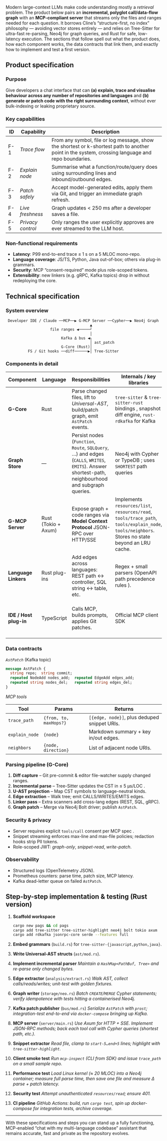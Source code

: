 Modern large-context LLMs make code understanding mostly a *retrieval* problem.
The product below pairs an **incremental, polyglot call/data-flow graph** with an **MCP-compliant server** that streams only the files and ranges needed for each question.
It borrows Cline’s “structure-first, no index” philosophy — avoiding vector stores entirely — and relies on Tree-Sitter for ultra-fast re-parsing, Neo4j for graph queries, and Rust for safe, low-latency execution. The sections that follow spell out what the product does, how each component works, the data contracts that link them, and exactly how to implement and test a first version.

## Product specification

### Purpose

Give developers a chat interface that can **(a) explain, trace and visualise behaviour across any number of repositories and languages** and **(b) generate or patch code with the right surrounding context**, without ever bulk-indexing or leaking proprietary source.

### Key capabilities

| ID  | Capability        | Description                                                                                                                                       |
| --- | ----------------- | ------------------------------------------------------------------------------------------------------------------------------------------------- |
| F-1 | *Trace flow*      | From any symbol, file or log message, show the shortest or k-shortest path to another point in the system, crossing language and repo boundaries. |
| F-2 | *Explain node*    | Summarise what a function/route/query does using surrounding lines and inbound/outbound edges.                                                    |
| F-3 | *Patch safely*    | Accept model-generated edits, apply them via Git, and trigger an immediate graph refresh.                                                         |
| F-4 | *Live freshness*  | Graph updates < 250 ms after a developer saves a file.                                                                                            |
| F-5 | *Privacy control* | Only ranges the user explicitly approves are ever streamed to the LLM host.                                                                       |

### Non-functional requirements

* **Latency**: P99 end-to-end trace ≤ 1 s on a 5 MLOC mono-repo.
* **Language coverage**: JS/TS, Python, Java out-of-box; others via plug-in grammars.
* **Security**: MCP “consent-required” mode plus role-scoped tokens.
* **Extensibility**: new linkers (e.g. gRPC, Kafka topics) drop in without redeploying the core.

## Technical specification

### System overview

```
 Developer IDE / Claude ──MCP──▶ G-MCP Server ──Cypher──▶ Neo4j Graph
                                      ▲
                    file ranges ◀─────┘
                                      │
                         Kafka Δ bus ◀┐
                                      │ ast_patch
                         G-Core (Rust)│
          FS / Git hooks ──diff──────▶│ Tree-Sitter
```

### Components in detail

| Component              | Language            | Responsibilities                                                                                                                                     | Internals / key libraries                                                                                                                        | Notes                                                |
| ---------------------- | ------------------- | ---------------------------------------------------------------------------------------------------------------------------------------------------- | ------------------------------------------------------------------------------------------------------------------------------------------------ | ---------------------------------------------------- |
| **G-Core**             | Rust                | Parse changed files, lift to *Universal-AST*, build/patch graph, emit `AstPatch` events.                                                             | `tree-sitter` & `tree-sitter-rust` bindings , snapshot diff engine, `rust-rdkafka` for Kafka                                                     | Runs as a single writer to avoid consistency issues. |
| **Graph Store**        | —                   | Persist nodes (`Function`, `Route`, `SQLQuery`, …) and edges (`CALLS`, `WRITES`, `EMITS`). Answer shortest-path, neighbourhood and subgraph queries. | Neo4j with Cypher  or TypeDB ; uses `SHORTEST` path queries                                                                                      | Sharded by repo when > 10 M nodes.                   |
| **G-MCP Server**       | Rust (Tokio + Axum) | Expose graph + code ranges via **Model Context Protocol** JSON-RPC over HTTP/SSE                                                                     | Implements `resources/list`, `resources/read`, `tools/trace_path`, `tools/explain_node`, `tools/neighbors`. Stores no state beyond an LRU cache. |                                                      |
| **Language Linkers**   | Rust plug-ins       | Add edges across languages: REST path ↔ controller, SQL string ↔ table, etc.                                                                         | Regex + small parsers (OpenAPI path precedence rules ).                                                                                          | Runs inside G-Core after AST build.                  |
| **IDE / Host plug-in** | TypeScript          | Calls MCP, builds prompts, applies Git patches.                                                                                                      | Official MCP client SDK                                                                                                                          | Cursor / Claude Desktop already speak MCP .          |

### Data contracts

*`AstPatch`* (Kafka topic)

```protobuf
message AstPatch {
  string repo;  string commit;
  repeated NodeAdd nodes_add;  repeated EdgeAdd edges_add;
  repeated string nodes_del;   repeated string edges_del;
}
```

*MCP tools*

| Tool           | Params                 | Returns                                      |
| -------------- | ---------------------- | -------------------------------------------- |
| `trace_path`   | `{from, to, maxHops?}` | `[{edge, node}]`, plus deduped snippet URIs. |
| `explain_node` | `{node}`               | Markdown summary + key in/out edges.         |
| `neighbors`    | `{node, direction}`    | List of adjacent node URIs.                  |

### Parsing pipeline (G-Core)

1. **Diff capture** – Git pre-commit & editor file-watcher supply changed ranges.
2. **Incremental parse** – Tree-Sitter updates the CST in ≤ 5 µs/LOC .
3. **U-AST projection** – Map CST symbols to language-neutral kinds.
4. **Edge extraction** – Walk tree; emit CALLS/WRITES/EMITS edges.
5. **Linker pass** – Extra scanners add cross-lang edges (REST, SQL, gRPC).
6. **Graph patch** – Merge via Neo4j Bolt driver; publish `AstPatch`.

### Security & privacy

* Server requires explicit `tools/call` consent per MCP spec .
* Snippet streaming enforces max-line and max-file policies; redaction hooks strip PII tokens.
* Role-scoped JWT: *graph-only*, *snippet-read*, *write-patch*.

### Observability

* Structured logs (OpenTelemetry JSON).
* Prometheus counters: parse time, patch size, MCP latency.
* Kafka dead-letter queue on failed `AstPatch`.

## Step-by-step implementation & testing (Rust version)

1. **Scaffold workspace**

   ```bash
   cargo new pags && cd pags
   cargo add tree-sitter tree-sitter-highlight neo4j bolt tokio axum
   cargo add rdkafka jsonrpc-core serde --features full
   ```
2. **Embed grammars** (`build.rs`) for `tree-sitter-{javascript,python,java}`.
3. **Write Universal-AST structs** (`ast/mod.rs`).
4. **Implement incremental parser**
   *Maintain a `HashMap<PathBuf, Tree>` and re-parse only changed bytes.*
5. **Edge extractor** (`analysis/extract.rs`)
   *Walk AST, collect calls/reads/writes; unit-test with golden fixtures.*
6. **Graph writer** (`storage/neo.rs`)
   *Batch `CREATE`/`MERGE` Cypher statements; verify idempotence with tests hitting a containerised Neo4j.*
7. **Kafka patch publisher** (`bus/mod.rs`)
   *Serialize `AstPatch` with `prost`; integration-test end-to-end via `docker-compose` bringing up Kafka.*
8. **MCP server** (`server/main.rs`)
   *Use Axum for HTTP + SSE.*
   *Implement JSON-RPC methods; back each tool call with Cypher queries (shortest path, etc.).*
9. **Snippet extractor**
   *Read file, clamp to `start-5…end+5` lines; highlight with `tree-sitter-highlight`.*
10. **Client smoke test**
    *Run `mcp-inspect` (CLI from SDK) and issue `trace_path` on a small sample repo.*
11. **Performance test**
    *Load Linux kernel (≈ 20 MLOC) into a Neo4j container; measure full parse time, then save one file and measure Δ parse + patch latency.*
12. **Security test**
    *Attempt unauthenticated `resources/read`; ensure 401.*
13. **CI pipeline**
    *GitHub Actions: build, run `cargo test`, spin up docker-compose for integration tests, archive coverage.*

---

With these specifications and steps you can stand up a fully functioning, MCP-enabled “chat with my multi-language codebase” assistant that remains accurate, fast and private as the repository evolves.
